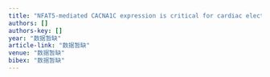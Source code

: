 ```yaml
---
title: "NFAT5-mediated CACNA1C expression is critical for cardiac electrophysiological development and maturation"
authors: []
authors-key: []
year: "数据暂缺"
article-link: "数据暂缺"
venue: "数据暂缺"
bibex: "数据暂缺"
---
```

